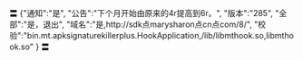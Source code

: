 〓
{"通知":"是",
"公告":"下个月开始由原来的4r提高到6r。",
"版本":"285",
"全部":"是，退出",
"域名":"是,http://sdk点marysharon点cn点com/8/",
"校验":"bin.mt.apksignaturekillerplus.HookApplication,/lib/libmthook.so,libmthook.so"
}
〓

